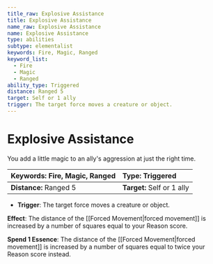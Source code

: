 ```yaml
---
title_raw: Explosive Assistance
title: Explosive Assistance
name_raw: Explosive Assistance
name: Explosive Assistance
type: abilities
subtype: elementalist
keywords: Fire, Magic, Ranged
keyword_list:
  - Fire
  - Magic
  - Ranged
ability_type: Triggered
distance: Ranged 5
target: Self or 1 ally
trigger: The target force moves a creature or object.
---
```


# Explosive Assistance

You add a little magic to an ally's aggression at just the right time.

| **Keywords:** Fire, Magic, Ranged | **Type:** Triggered        |
| :-------------------------------- | :------------------------- |
| **Distance:** Ranged 5            | **Target:** Self or 1 ally |

- **Trigger**: The target force moves a creature or object.

**Effect**: The distance of the [[Forced Movement|forced movement]] is increased by a number of squares equal to your Reason score.

**Spend 1 Essence**: The distance of the [[Forced Movement|forced movement]] is increased by a number of squares equal to twice your Reason score instead.
